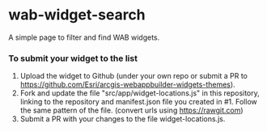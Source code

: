 # wab-widget-search
A simple page to filter and find WAB widgets.

### To submit your widget to the list
1. Upload the widget to Github (under your own repo or submit a PR to https://github.com/Esri/arcgis-webappbuilder-widgets-themes).
2. Fork and update the file "src/app/widget-locations.js" in this repository, linking to the repository and manifest.json file you created in #1. Follow the same pattern of the file. (convert urls using https://rawgit.com)
3. Submit a PR with your changes to the file widget-locations.js.
